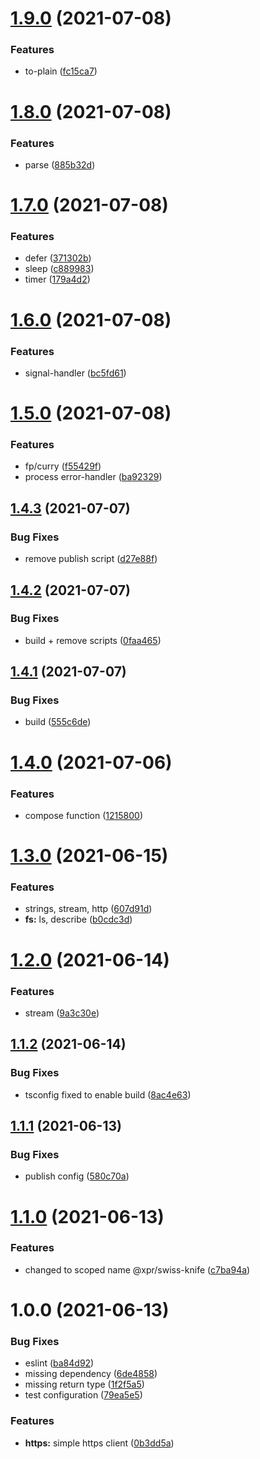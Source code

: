 # [1.9.0](https://github.com/ziv/swiss-knife/compare/v1.8.0...v1.9.0) (2021-07-08)


### Features

* to-plain ([fc15ca7](https://github.com/ziv/swiss-knife/commit/fc15ca78a4e25a74c4a571a3304ae467a61e13c7))

# [1.8.0](https://github.com/ziv/swiss-knife/compare/v1.7.0...v1.8.0) (2021-07-08)


### Features

* parse ([885b32d](https://github.com/ziv/swiss-knife/commit/885b32d3721e6c5a846a2be46bb4ffc81e3460e7))

# [1.7.0](https://github.com/ziv/swiss-knife/compare/v1.6.0...v1.7.0) (2021-07-08)


### Features

* defer ([371302b](https://github.com/ziv/swiss-knife/commit/371302bc4ef6219d6001f33890743668b79e1ff0))
* sleep ([c889983](https://github.com/ziv/swiss-knife/commit/c889983ac2a32818cdac4addaf73a4c7605b17aa))
* timer ([179a4d2](https://github.com/ziv/swiss-knife/commit/179a4d26a1b5b5f52eb867977fcde05bf43e4d3b))

# [1.6.0](https://github.com/ziv/swiss-knife/compare/v1.5.0...v1.6.0) (2021-07-08)


### Features

* signal-handler ([bc5fd61](https://github.com/ziv/swiss-knife/commit/bc5fd61a14240af8c6893438924946c6565afb72))

# [1.5.0](https://github.com/ziv/swiss-knife/compare/v1.4.3...v1.5.0) (2021-07-08)


### Features

* fp/curry ([f55429f](https://github.com/ziv/swiss-knife/commit/f55429f00120e7e53e69d529a5dbfc5479154988))
* process error-handler ([ba92329](https://github.com/ziv/swiss-knife/commit/ba92329f654ee7e9b5dd90d29b68200e981d4454))

## [1.4.3](https://github.com/ziv/swiss-knife/compare/v1.4.2...v1.4.3) (2021-07-07)


### Bug Fixes

* remove publish script ([d27e88f](https://github.com/ziv/swiss-knife/commit/d27e88f6cc7a026dec532a72ca893f9b5274727c))

## [1.4.2](https://github.com/ziv/swiss-knife/compare/v1.4.1...v1.4.2) (2021-07-07)


### Bug Fixes

* build + remove scripts ([0faa465](https://github.com/ziv/swiss-knife/commit/0faa4656ba30a4fb8665be2fec355d9fb69fbb41))

## [1.4.1](https://github.com/ziv/swiss-knife/compare/v1.4.0...v1.4.1) (2021-07-07)


### Bug Fixes

* build ([555c6de](https://github.com/ziv/swiss-knife/commit/555c6de74942f8c498a0085a89a8753c3f6ee7c4))

# [1.4.0](https://github.com/ziv/swiss-knife/compare/v1.3.0...v1.4.0) (2021-07-06)


### Features

* compose function ([1215800](https://github.com/ziv/swiss-knife/commit/12158005bfd070e5513ee0542747fcae7223875b))

# [1.3.0](https://github.com/ziv/swiss-knife/compare/v1.2.0...v1.3.0) (2021-06-15)


### Features

* strings, stream, http ([607d91d](https://github.com/ziv/swiss-knife/commit/607d91d8815239b42fb4fbfa38360c57066ecf19))
* **fs:** ls, describe ([b0cdc3d](https://github.com/ziv/swiss-knife/commit/b0cdc3dba67d227c9001fe651f4dd6a44422e3ec))

# [1.2.0](https://github.com/ziv/swiss-knife/compare/v1.1.2...v1.2.0) (2021-06-14)


### Features

* stream ([9a3c30e](https://github.com/ziv/swiss-knife/commit/9a3c30e676eb2699d67d0123950e0e9601f252f4))

## [1.1.2](https://github.com/ziv/swiss-knife/compare/v1.1.1...v1.1.2) (2021-06-14)


### Bug Fixes

* tsconfig fixed to enable build ([8ac4e63](https://github.com/ziv/swiss-knife/commit/8ac4e632b5efa046536f584a9089d3b2d0841ddc))

## [1.1.1](https://github.com/ziv/swiss-knife/compare/v1.1.0...v1.1.1) (2021-06-13)


### Bug Fixes

* publish config ([580c70a](https://github.com/ziv/swiss-knife/commit/580c70a317f976af8a215e66583d06184867ed8f))

# [1.1.0](https://github.com/ziv/swiss-knife/compare/v1.0.0...v1.1.0) (2021-06-13)


### Features

* changed to scoped name @xpr/swiss-knife ([c7ba94a](https://github.com/ziv/swiss-knife/commit/c7ba94ab43819a18a5245910f25dda5aee0d8871))

# 1.0.0 (2021-06-13)


### Bug Fixes

* eslint ([ba84d92](https://github.com/ziv/swiss-knife/commit/ba84d929a6b65a2fa5754c33bb90f32c7de68306))
* missing dependency ([6de4858](https://github.com/ziv/swiss-knife/commit/6de4858b57f635549f1a113dd163f985818d623b))
* missing return type ([1f2f5a5](https://github.com/ziv/swiss-knife/commit/1f2f5a592ecac07496ba38fbf2ee46170f3d3cd8))
* test configuration ([79ea5e5](https://github.com/ziv/swiss-knife/commit/79ea5e515f50ccd440ae650b8bdb9cdf278c3557))


### Features

* **https:** simple https client ([0b3dd5a](https://github.com/ziv/swiss-knife/commit/0b3dd5ae7c796e89e8a19ae07e95487d12bba6b9))
